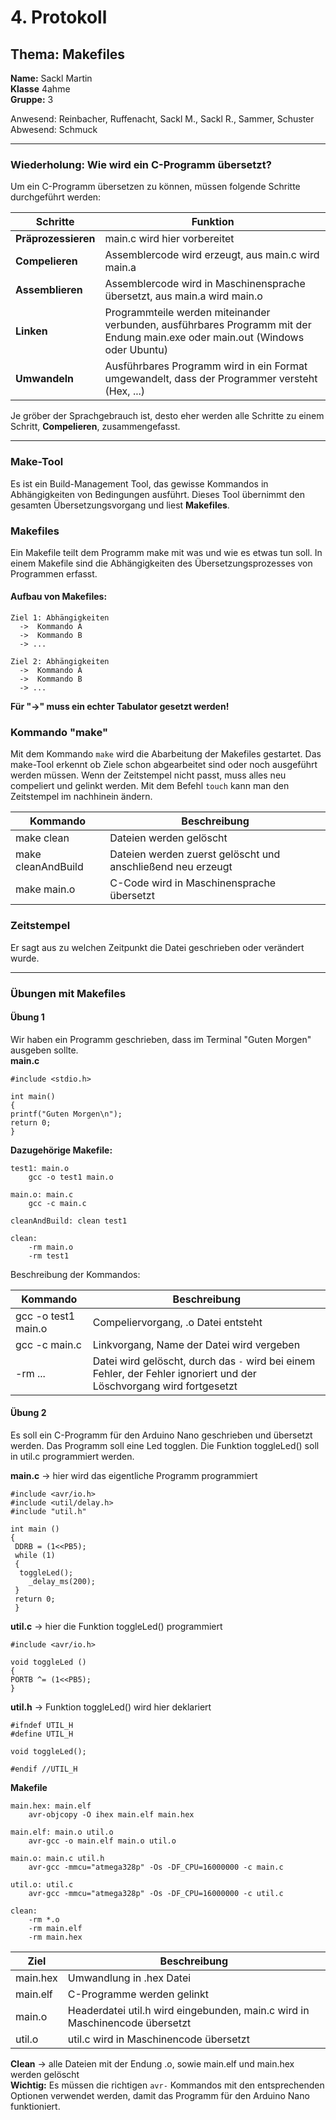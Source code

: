 # 4. Protokoll  
## Thema: Makefiles  
**Name:** Sackl Martin   
**Klasse** 4ahme    
**Gruppe:** 3

Anwesend: Reinbacher, Ruffenacht, Sackl M., Sackl R., Sammer, Schuster   
Abwesend: Schmuck  
*******************************************************************************************************************************************  
### Wiederholung: Wie wird ein C-Programm übersetzt?  
Um ein C-Programm übersetzen zu können, müssen folgende Schritte durchgeführt werden:  

Schritte | Funktion  
------- | --------  
**Präprozessieren** | main.c wird hier vorbereitet  
**Compelieren** | Assemblercode wird erzeugt, aus main.c wird main.a    
**Assemblieren** | Assemblercode wird in Maschinensprache übersetzt, aus main.a wird main.o  
**Linken** | Programmteile werden miteinander verbunden, ausführbares Programm mit der Endung main.exe oder main.out (Windows oder Ubuntu)  
**Umwandeln** | Ausführbares Programm wird in ein Format umgewandelt, dass der Programmer versteht (Hex, ...)    

Je gröber der Sprachgebrauch ist, desto eher werden alle Schritte zu einem Schritt, **Compelieren**, zusammengefasst.  
*******************************************************************************************************************************************  
### Make-Tool  
Es ist ein Build-Management Tool, das gewisse Kommandos in Abhängigkeiten von Bedingungen ausführt. Dieses Tool übernimmt den gesamten Übersetzungsvorgang und liest **Makefiles**.  

### Makefiles  
Ein Makefile teilt dem Programm make mit was und wie es etwas tun soll. In einem Makefile sind die Abhängigkeiten des Übersetzungsprozesses von Programmen erfasst.  
#### Aufbau von Makefiles:  
```  
Ziel 1: Abhängigkeiten  
  ->  Kommando A  
  ->  Kommando B  
  -> ...  

Ziel 2: Abhängigkeiten  
  ->  Kommando A  
  ->  Kommando B  
  -> ...  
```  
**Für "->" muss ein echter Tabulator gesetzt werden!**  

### Kommando "make"  
Mit dem Kommando `make` wird die Abarbeitung der Makefiles gestartet. Das make-Tool erkennt ob Ziele schon abgearbeitet sind oder noch ausgeführt werden müssen. Wenn der Zeitstempel nicht passt, muss alles neu compeliert und gelinkt werden. Mit dem Befehl `touch` kann man den Zeitstempel im nachhinein ändern.  

Kommando | Beschreibung  
-------- | ------------  
make clean | Dateien werden gelöscht  
make cleanAndBuild | Dateien werden zuerst gelöscht und anschließend neu erzeugt  
make main.o | C-Code wird in Maschinensprache übersetzt    

### Zeitstempel  
Er sagt aus zu welchen Zeitpunkt die Datei geschrieben oder verändert wurde.  
*************************************  
### Übungen mit Makefiles  
#### Übung 1
Wir haben ein Programm geschrieben, dass im Terminal "Guten Morgen" ausgeben sollte.  
**main.c** 
```  
#include <stdio.h>  

int main()  
{
printf("Guten Morgen\n");  
return 0;  
}  
```  
**Dazugehörige Makefile:**  
```  
test1: main.o  
	gcc -o test1 main.o  

main.o: main.c  
	gcc -c main.c  

cleanAndBuild: clean test1  

clean:  
	-rm main.o  
	-rm test1  
```  
Beschreibung der Kommandos: 

Kommando | Beschreibung  
-------- | ------------  
gcc -o test1 main.o | Compeliervorgang, .o Datei entsteht  
gcc -c main.c | Linkvorgang, Name der Datei wird vergeben  
-rm ... | Datei wird gelöscht, durch das `-` wird bei einem Fehler, der Fehler ignoriert und der Löschvorgang wird fortgesetzt  

#### Übung 2  
Es soll ein C-Programm für den Arduino Nano geschrieben und übersetzt werden. Das Programm soll eine Led togglen. Die Funktion toggleLed() soll in util.c programmiert werden.  

**main.c** -> hier wird das eigentliche Programm programmiert  
```  
#include <avr/io.h>  
#include <util/delay.h>  
#include "util.h"  

int main ()  
{
 DDRB = (1<<PB5);  
 while (1)  
 {  
  toggleLed();  
	_delay_ms(200);  
 }  
 return 0;  
 }  
```  
  
**util.c**  -> hier die Funktion toggleLed() programmiert  
```  
#include <avr/io.h>  

void toggleLed ()  
{  
PORTB ^= (1<<PB5);  
}  
```  
  
**util.h**  -> Funktion toggleLed() wird hier deklariert  
```
#ifndef UTIL_H  
#define UTIL_H  

void toggleLed();  

#endif //UTIL_H  
```  
  
**Makefile**  
```  
main.hex: main.elf  
	avr-objcopy -O ihex main.elf main.hex  

main.elf: main.o util.o  
	avr-gcc -o main.elf main.o util.o  

main.o: main.c util.h  
	avr-gcc -mmcu="atmega328p" -Os -DF_CPU=16000000 -c main.c  

util.o: util.c  
	avr-gcc -mmcu="atmega328p" -Os -DF_CPU=16000000 -c util.c  

clean:  
	-rm *.o  
	-rm main.elf  
	-rm main.hex  
```  

Ziel | Beschreibung  
---- | ------------  
main.hex | Umwandlung in .hex Datei  
main.elf | C-Programme werden gelinkt  
main.o | Headerdatei util.h wird eingebunden, main.c wird in Maschinencode übersetzt  
util.o | util.c wird in Maschinencode übersetzt  

**Clean** -> alle Dateien mit der Endung .o, sowie main.elf und main.hex werden gelöscht  
**Wichtig:** Es müssen die richtigen `avr-` Kommandos mit den entsprechenden Optionen verwendet werden, damit das Programm für den Arduino Nano funktioniert.  
